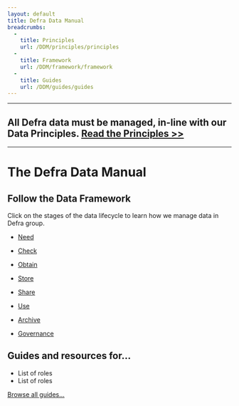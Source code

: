 ```yaml
---
layout: default
title: Defra Data Manual
breadcrumbs:
  -
    title: Principles
    url: /DDM/principles/principles
  -
    title: Framework
    url: /DDM/framework/framework
  -
    title: Guides
    url: /DDM/guides/guides
---
```


***

## All Defra data must be managed, in-line with our Data Principles. [Read the Principles >>](/DDM/principles/principles)

***

# The Defra Data Manual

## Follow the Data Framework
Click on the stages of the data lifecycle to learn how we manage data in Defra group.

- [Need](framework/need)
- [Check](framework/check)
- [Obtain](framework/obtain)
- [Store](framework/store)
- [Share](framework/share)
- [Use](framework/use)
- [Archive](framework/archive)



- [Governance](framework/governance)

## Guides and resources for…

* List of roles
* List of roles

[Browse all guides…](/DDM/guides/guides)

